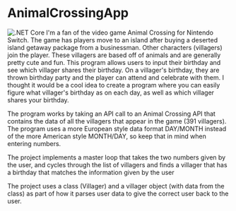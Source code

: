 # AnimalCrossingApp
![.NET Core](https://github.com/williamjlawson/AnimalCrossingApp/workflows/.NET%20Core/badge.svg)
I'm a fan of the video game Animal Crossing for Nintendo Switch. The game has players move to an island after buying a deserted island getaway package from a businessman. Other characters (villagers) join the player. These villagers are based off of animals and are generally pretty cute and fun. 
This program allows users to input their birthday and see which villager shares their birthday. On a villager's birthday, they are thrown birthday party and the player can attend and celebrate with them. I thought it would be a cool idea to create a program where you can easily figure what villager's birthday as on each day, as well as which villager shares your birthday. 

The program works by taking an API call to an Animal Crossing API that contains the data of all the villagers that appear in the game (391 villagers). The program uses a more European style data format DAY/MONTH instead of the more American style MONTH/DAY, so keep that in mind when entering numbers. 

The project implements a master loop that takes the two numbers given by the user, and cycles through the list of villagers and finds a villager that has a birthday that matches the information given by the user 

The project uses a class (Villager) and a villager object (with data from the class) as part of how it parses user data to give the correct user back to the user. 
